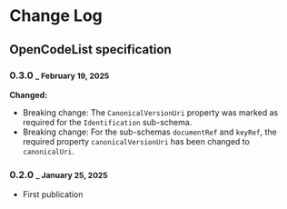 # Change Log

## OpenCodeList specification

### 0.3.0 <small>_ February 19, 2025</small>

**Changed:**

+ Breaking change: The `CanonicalVersionUri` property was marked as required for the `Identification` sub-schema.	
+ Breaking change: For the sub-schemas `documentRef` and `keyRef`, the required property `canonicalVersionUri` has been changed to `canonicalUri`.

### 0.2.0 <small>_ January 25, 2025</small>

+ First publication